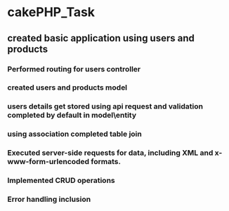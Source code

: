 # cakePHP_Task
## created basic application using users and products
### Performed routing for users controller
### created users and products model
### users details get stored using api request and validation completed by default in model\entity
### using association completed table join
### Executed server-side requests for data, including XML and x-www-form-urlencoded formats.
### Implemented CRUD operations
### Error handling inclusion


